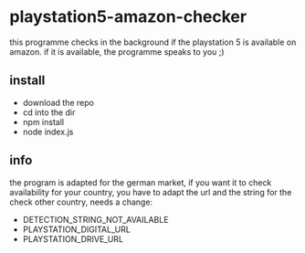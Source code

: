 # playstation5-amazon-checker
this programme checks in the background if the playstation 5 is available on amazon. if it is available, the programme speaks to you ;)

## install
- download the repo
- cd into the dir
- npm install
- node index.js

## info
the program is adapted for the german market, if you want it to check availability for your country, you have to adapt the url and the string for the check
other country, needs a change:
- DETECTION_STRING_NOT_AVAILABLE
- PLAYSTATION_DIGITAL_URL
- PLAYSTATION_DRIVE_URL
